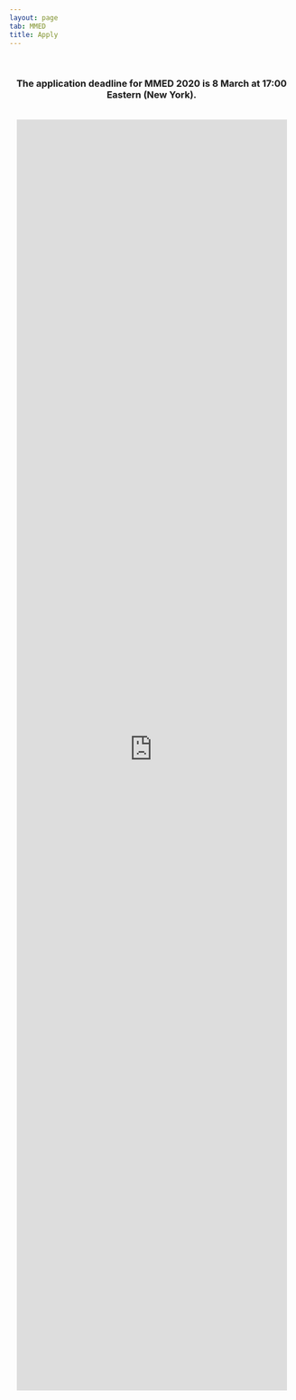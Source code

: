 ```yaml
---
layout: page
tab: MMED
title: Apply
---
```

<div align="center">
<br>
<h3>The application deadline for MMED 2020 is 8 March at 17:00 Eastern (New York).</h3>
<br>
<iframe src="https://survey.az1.qualtrics.com/jfe/form/SV_2f9uQ0NTOcAJ6a9" width="95%" height="2250" frameborder="0" marginheight="0" marginwidth="0">Loading...</iframe>
</div>
